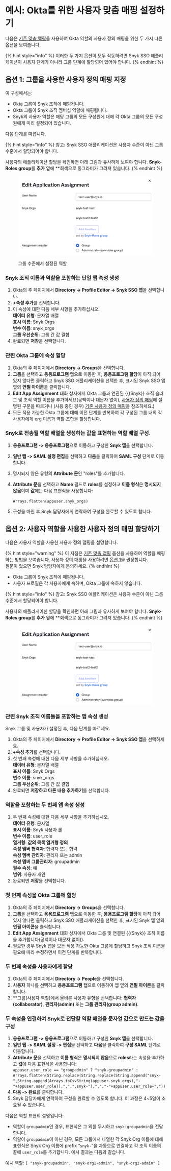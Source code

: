 # 예시: Okta를 위한 사용자 맞춤 매핑 설정하기

다음은 [기존 맞춤 맵핑](../legacy-custom-mapping.md)을 사용하여 Okta 역할의 사용자 정의 매핑을 위한 두 가지 다른 옵션을 보여줍니다.

{% hint style="info" %}
이러한 두 가지 옵션이 모두 작동하려면 Snyk SSO 애플리케이션이 사용자 단계가 아니라 그룹 단계에 할당되어 있어야 합니다.
{% endhint %}

## 옵션 1: 그룹을 사용한 사용자 정의 매핑 지정

이 구성에서는:

- Okta 그룹이 Snyk 조직에 매핑됩니다.
- Okta 그룹이 Snyk 조직 멤버십 역할에 매핑됩니다.
- Snyk의 사용자 역할은 해당 그룹의 모든 구성원에 대해 각 Okta 그룹의 모든 구성원에게 미리 설정되어 있습니다.

다음 단계를 따릅니다.

{% hint style="info" %}
참고: Snyk SSO 애플리케이션은 사용자 수준이 아닌 그룹 수준에서 할당되어야 합니다.

사용자의 애플리케이션 할당을 확인하면 아래 그림과 유사하게 보여야 합니다. **Snyk-Roles group**를 **추가** 옆에 **회색으로 동그라미가 그려져 있습니다.
{% endhint %}

<figure><img src="../../../../.gitbook/assets/snyk-roles.png" alt="그룹 수준에서 설정된 역할"><figcaption><p>그룹 수준에서 설정된 역할</p></figcaption></figure>

### Snyk 조직 이름과 역할을 포함하는 단일 앱 속성 생성

1. Okta의 주 페이지에서 **Directory -> Profile Editor -> Snyk SSO 앱**을 선택합니다.
2. **+속성 추가**를 선택합니다.
3. 이 속성에 대한 다음 세부 사항을 추가하십시오.\
   **데이터 유형**: 문자열 배열\
   **표시 이름**: Snyk Orgs\
   **변수 이름**: snyk\_orgs\
   **그룹 우선순위**: 그룹 간 값 결합
4. 완료되면 **저장**을 선택합니다.

### 관련 Okta 그룹에 속성 할당

1. Okta의 주 페이지에서 **Directory -> Groups**을 선택합니다.
2. **그룹**을 선택하고 **응용프로그램** 탭으로 이동한 후, **응용프로그램 할당**이 아직 되어 있지 않다면 클릭하고 Snyk SSO 애플리케이션을 선택한 후, 표시된 Snyk SSO 앱 옆의 **연필 아이콘**을 클릭합니다.
3. **Edit App Assignment** 대화 상자에서 Okta 그룹과 연관된 {{(Snyk}} 조직 슬러그 및 조직 역할 이름을 추가하세요(공백이나 대문자 없이), [사용자 정의 매핑](../)에 설명된 구문을 따르거나 (사용 중인 경우) [기존 사용자 정의 매핑](../legacy-custom-mapping.md)을 참조하세요.)
4. 모든 적용 가능한 Okta 그룹에 대해 이전 단계를 반복하여 각 구성된 그룹 내의 각 사용자에게 org 이름과 역할 조합을 할당합니다.

### Snyk로 전송될 역할 배열을 생성하는 값을 표현하는 역할 배열 구성.

1. **응용프로그램 -> 응용프로그램**으로 이동하고 구성한 **Snyk 앱**을 선택합니다.
2. **일반 탭 -> SAML 설정 편집**을 선택하고 **다음**을 클릭하여 **SAML 구성** 단계로 이동합니다.
3. 명시되지 않은 유형의 **Attribute 문**인 "roles"를 추가합니다.
4. **Attribute 문**을 선택하고 **Name** 필드로 **roles**를 설정하고 **이름 형식**은 **명시되지 않음**이며 **값**에는 다음 표현식을 사용합니다:

    `Arrays.flatten(appuser.snyk_orgs)`
5. 구성을 마친 후 Snyk 담당자에게 연락하여 구성을 완료할 수 있도록 합니다.

## 옵션 2: 사용자 역할을 사용한 사용자 정의 매핑 할당하기

다음은 사용자 역할을 사용한 사용자 정의 맵핑을 설명합니다.

{% hint style="warning" %}
이 지침은 [기존 맞춤 맵핑](../legacy-custom-mapping.md) 옵션을 사용하여 역할을 매핑하는 방법을 보여줍니다. 사용자 정의 매핑을 사용하려면 [옵션 1](example-setting-up-custom-mapping-for-okta.md#option-1-assign-custom-mapping-with-groups)을 권장합니다. \
질문이 있으면 Snyk 담당자에게 문의하세요.
{% endhint %}

- Okta 그룹이 Snyk 조직에 매핑됩니다.
- 사용자 프로필은 각 사용자에게 속하며, Okta 그룹에 속하지 않습니다.

{% hint style="info" %}
참고: Snyk SSO 애플리케이션은 사용자 수준이 아닌 그룹 수준에서 할당되어야 합니다.

사용자의 애플리케이션 할당을 확인하면 아래 그림과 유사하게 보여야 합니다. **Snyk-Roles group**를 **추가** 옆에 **회색으로 동그라미가 그려져 있습니다.
{% endhint %}

<figure><img src="../../../../.gitbook/assets/image (377).png" alt=""><figcaption></figcaption></figure>

### 관련 Snyk 조직 이름들을 포함하는 앱 속성 생성

Snyk 그룹 및 사용자가 설정된 후, 다음 단계를 따르세요.

1. Okta의 주 페이지에서 **Directory -> Profile Editor -> Snyk SSO 앱**을 선택하세요.
2. **+속성 추가**를 선택합니다.
3. 첫 번째 속성에 대한 다음 세부 사항을 추가하십시오.\
   **데이터 유형**: 문자열 배열\
   **표시 이름**: Snyk Orgs\
   **변수 이름**: snyk\_orgs\
   **그룹 우선순위**: 그룹 간 값 결합
4. 완료되면 **저장하고 다른 내용 추가하기**를 선택합니다.

### 역할을 포함하는 두 번째 앱 속성 생성

1. 두 번째 속성에 대한 다음 세부 사항을 추가하십시오.\
   **데이터 유형**: 문자열\
   **표시 이름**: Snyk 사용자 롤\
   **변수 이름**: user\_role\
   **열거형**: **값의 목록 열거형 정의**\
   **속성 멤버 협력자**: 협력자 또는 협력\
   **속성 멤버 관리자**: 관리자 또는 admin\
   **속성 멤버 그룹관리자**: groupadmin\
   **필수 속성**: 예\
   **범위**: 사용자 개인
2. 완료되면 **저장**을 선택합니다.

### 첫 번째 속성을 Okta 그룹에 할당

1. Okta의 주 페이지에서 **Directory -> Groups**을 선택합니다.
2. **그룹**을 선택하고 **응용프로그램** 탭으로 이동한 후, **응용프로그램 할당**이 아직 되어 있지 않다면 클릭하고 Snyk SSO 애플리케이션을 선택한 후, 표시된 Snyk 앱 옆의 **연필 아이콘**을 클릭합니다.
3. **Edit App Assignment** 대화 상자에서 Okta 그룹 및 연결된 {{(Snyk}} 조직 이름을 추가합니다(공백이나 대문자 없이)).
4. 필요한 경우 Snyk 앱을 모든 적용 가능한 Okta 그룹에 할당하고 Snyk 조직 이름을 필요에 따라 수정하면서 이전 단계를 반복합니다.

### 두 번째 속성을 사용자에게 할당

1. Okta의 주 페이지에서 **Directory -> People**을 선택합니다.
2. **사용자** 하나를 선택하고 **응용프로그램** 탭으로 이동하여 앱 옆의 **연필 아이콘**을 클릭합니다.
3. **그룹(사용자 역할)에서 올바른 사용자 유형을 선택합니다: **협력자(collaborator)**, **관리자(admin)** 또는 **그룹 관리자(group admin)**.

### 두 속성을 연결하여 Snyk로 전달할 역할 배열을 문자열 값으로 만드는 값을 구성

1. **응용프로그램 -> 응용프로그램**으로 이동하고 구성한 **Snyk 앱**을 선택합니다.
2. **일반 탭 -> SAML 설정 -> 편집**을 선택하고 **다음**을 클릭하여 **구성 SAML** 단계로 이동합니다.
3. **Attribute 문**을 선택하고 **이름 형식**은 **명시되지 않음**으로 **roles**라는 속성을 추가하고 **값**에 다음 표현식을 사용합니다:\
   `appuser.user_role == "groupadmin" ? "snyk-groupadmin" : Arrays.flatten(String.replace(String.replace(String.append("snyk-",String.append(Arrays.toCsvString(appuser.snyk_orgs),"-"+appuser.user_role)),",",",snyk-"),",","-"+appuser.user_role+","))`
4. **다음 -> 완료**를 클릭합니다.
5. Snyk 담당자에게 연락하여 구성을 완료할 수 있도록 합니다. 이 과정은 4~5일이 소요될 수 있습니다.

다음은 역할 표현의 설명입니다:

- 역할이 `groupadmin`인 경우, 표현식은 그 외를 무시하고 `snyk-groupadmin`을 전달합니다.
- 역할이 `groupadmin`이 아닌 경우, 모든 그룹에서 나열한 각 Snyk Org 이름에 대해 표현식은 Snyk Org 이름에 prefix “`snyk-`”을 자동으로 연결하고 각 조직 이름의 끝에 `user_role`를 추가합니다. 예시 결과는 다음과 같습니다.

예시 역할: `[ "snyk-groupadmin", "snyk-org1-admin", "snyk-org2-admin" ]`